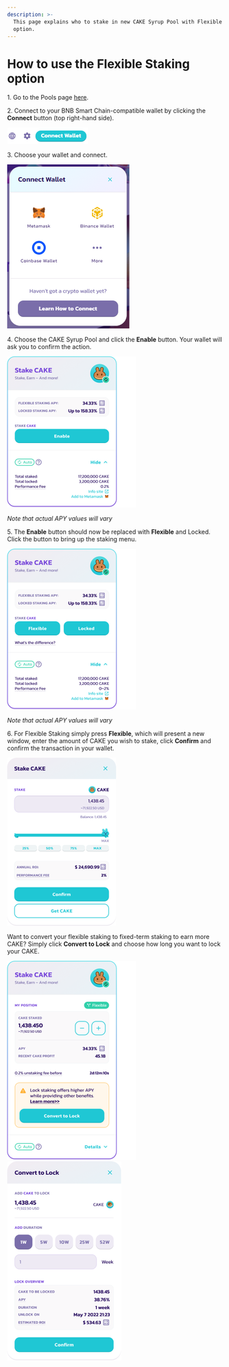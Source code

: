 ```yaml
---
description: >-
  This page explains who to stake in new CAKE Syrup Pool with Flexible Staking
  option.
---
```


# How to use the Flexible Staking option

1\. Go to the Pools page [here](https://pancakeswap.finance/pools).

2\. Connect to your BNB Smart Chain-compatible wallet by clicking the **Connect** button (top right-hand side).

![](<../../../.gitbook/assets/2-how-to-stake-in-syrup-pool (1) (1) (1) (1) (1) (4).png>)

3\. Choose your wallet and connect.

![](<../../../.gitbook/assets/3-how-to-stake-in-syrup-pool (1) (1) (2).png>)

4\. Choose the CAKE Syrup Pool and click the **Enable** button. Your wallet will ask you to confirm the action.

![\*Note that actual APY values will vary](../../../.gitbook/assets/cake-pool-notenable.png)

_Note that actual APY values will vary_

5\. The **Enable** button should now be replaced with **Flexible** and Locked. Click the button to bring up the staking menu.

![\*Note that actual APY values will vary](../../../.gitbook/assets/cake-pool-enabled1-small.png)

_Note that actual APY values will vary_

6\. For Flexible Staking simply press **Flexible**, which will present a new window, enter the amount of CAKE you wish to stake, click **Confirm** and confirm the transaction in your wallet.

![](../../../.gitbook/assets/cake-pool-flex-deposit.png)

Want to convert your flexible staking to fixed-term staking to earn more CAKE? Simply click **Convert to Lock** and choose how long you want to lock your CAKE.

![Note that actual APY values will vary](../../../.gitbook/assets/cake-pool-flex-convert.png) ![](../../../.gitbook/assets/cake-pool-convert-lock.png)
